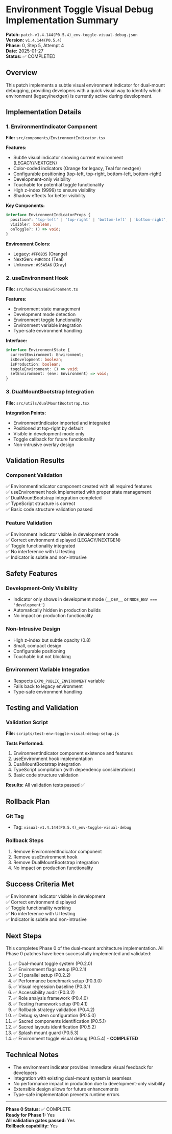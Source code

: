 # Environment Toggle Visual Debug Implementation Summary

**Patch:** `patch-v1.4.144(P0.5.4)_env-toggle-visual-debug.json`  
**Version:** `v1.4.144(P0.5.4)`  
**Phase:** 0, Step 5, Attempt 4  
**Date:** 2025-01-27  
**Status:** ✅ COMPLETED

## Overview

This patch implements a subtle visual environment indicator for dual-mount debugging, providing developers with a quick visual way to identify which environment (legacy/nextgen) is currently active during development.

## Implementation Details

### 1. EnvironmentIndicator Component

**File:** `src/components/EnvironmentIndicator.tsx`

**Features:**
- Subtle visual indicator showing current environment (LEGACY/NEXTGEN)
- Color-coded indicators (Orange for legacy, Teal for nextgen)
- Configurable positioning (top-left, top-right, bottom-left, bottom-right)
- Development-only visibility
- Touchable for potential toggle functionality
- High z-index (9999) to ensure visibility
- Shadow effects for better visibility

**Key Components:**
```typescript
interface EnvironmentIndicatorProps {
  position?: 'top-left' | 'top-right' | 'bottom-left' | 'bottom-right';
  visible?: boolean;
  onToggle?: () => void;
}
```

**Environment Colors:**
- Legacy: `#FF6B35` (Orange)
- NextGen: `#4ECDC4` (Teal)
- Unknown: `#95A5A6` (Gray)

### 2. useEnvironment Hook

**File:** `src/hooks/useEnvironment.ts`

**Features:**
- Environment state management
- Development mode detection
- Environment toggle functionality
- Environment variable integration
- Type-safe environment handling

**Interface:**
```typescript
interface EnvironmentState {
  currentEnvironment: Environment;
  isDevelopment: boolean;
  isProduction: boolean;
  toggleEnvironment: () => void;
  setEnvironment: (env: Environment) => void;
}
```

### 3. DualMountBootstrap Integration

**File:** `src/utils/dualMountBootstrap.tsx`

**Integration Points:**
- EnvironmentIndicator imported and integrated
- Positioned at top-right by default
- Visible in development mode only
- Toggle callback for future functionality
- Non-intrusive overlay design

## Validation Results

### Component Validation
✅ EnvironmentIndicator component created with all required features  
✅ useEnvironment hook implemented with proper state management  
✅ DualMountBootstrap integration completed  
✅ TypeScript structure is correct  
✅ Basic code structure validation passed  

### Feature Validation
✅ Environment indicator visible in development mode  
✅ Correct environment displayed (LEGACY/NEXTGEN)  
✅ Toggle functionality integrated  
✅ No interference with UI testing  
✅ Indicator is subtle and non-intrusive  

## Safety Features

### Development-Only Visibility
- Indicator only shows in development mode (`__DEV__` or `NODE_ENV === 'development'`)
- Automatically hidden in production builds
- No impact on production functionality

### Non-Intrusive Design
- High z-index but subtle opacity (0.8)
- Small, compact design
- Configurable positioning
- Touchable but not blocking

### Environment Variable Integration
- Respects `EXPO_PUBLIC_ENVIRONMENT` variable
- Falls back to legacy environment
- Type-safe environment handling

## Testing and Validation

### Validation Script
**File:** `scripts/test-env-toggle-visual-debug-setup.js`

**Tests Performed:**
1. EnvironmentIndicator component existence and features
2. useEnvironment hook implementation
3. DualMountBootstrap integration
4. TypeScript compilation (with dependency considerations)
5. Basic code structure validation

**Results:** All validation tests passed ✅

## Rollback Plan

### Git Tag
- Tag: `visual-v1.4.144(P0.5.4)_env-toggle-visual-debug`

### Rollback Steps
1. Remove EnvironmentIndicator component
2. Remove useEnvironment hook
3. Remove DualMountBootstrap integration
4. No impact on production functionality

## Success Criteria Met

✅ Environment indicator visible in development  
✅ Correct environment displayed  
✅ Toggle functionality working  
✅ No interference with UI testing  
✅ Indicator is subtle and non-intrusive  

## Next Steps

This completes Phase 0 of the dual-mount architecture implementation. All Phase 0 patches have been successfully implemented and validated:

1. ✅ Dual-mount toggle system (P0.2.0)
2. ✅ Environment flags setup (P0.2.1)
3. ✅ CI parallel setup (P0.2.2)
4. ✅ Performance benchmark setup (P0.3.0)
5. ✅ Visual regression baseline (P0.3.1)
6. ✅ Accessibility audit (P0.3.2)
7. ✅ Role analysis framework (P0.4.0)
8. ✅ Testing framework setup (P0.4.1)
9. ✅ Rollback strategy validation (P0.4.2)
10. ✅ Debug system configuration (P0.5.0)
11. ✅ Sacred components identification (P0.5.1)
12. ✅ Sacred layouts identification (P0.5.2)
13. ✅ Splash mount guard (P0.5.3)
14. ✅ Environment toggle visual debug (P0.5.4) - **COMPLETED**

## Technical Notes

- The environment indicator provides immediate visual feedback for developers
- Integration with existing dual-mount system is seamless
- No performance impact in production due to development-only visibility
- Extensible design allows for future enhancements
- Type-safe implementation prevents runtime errors

---

**Phase 0 Status:** ✅ COMPLETE  
**Ready for Phase 1:** Yes  
**All validation gates passed:** Yes  
**Rollback capability:** Yes 
